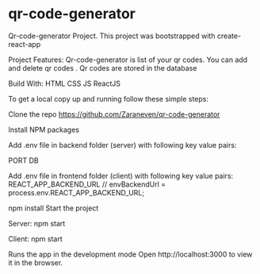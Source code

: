 # qr-code-generator
Qr-code-generator Project. This project was bootstrapped with create-react-app

Project Features: Qr-code-generator is list of your qr codes. You can add and delete qr codes . Qr codes are stored in the database

Build With: HTML CSS JS ReactJS

To get a local copy up and running follow these simple steps:

Clone the repo https://github.com/Zaraneven/qr-code-generator

Install NPM packages

Add .env file in backend folder (server) with following key value pairs:

PORT
DB

Add .env file in frontend folder (client) with following key value pairs:
REACT_APP_BACKEND_URL // envBackendUrl = process.env.REACT_APP_BACKEND_URL;

npm install Start the project

Server: npm start

Client: npm start

Runs the app in the development mode Open http://localhost:3000 to view it in the browser.
